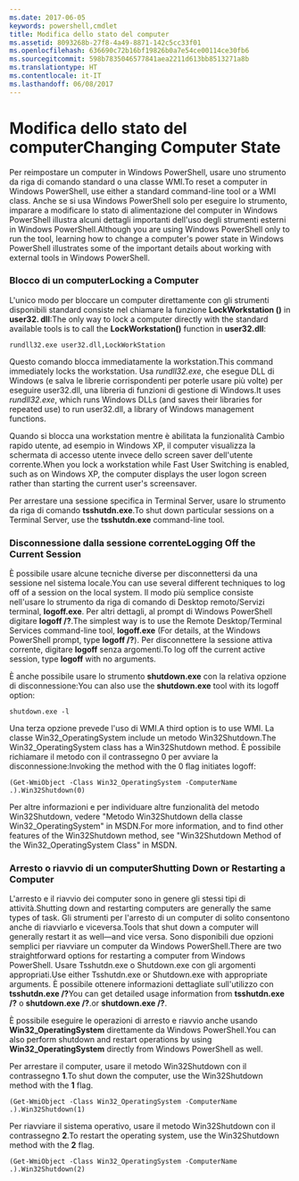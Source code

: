 ```yaml
---
ms.date: 2017-06-05
keywords: powershell,cmdlet
title: Modifica dello stato del computer
ms.assetid: 8093268b-27f8-4a49-8871-142c5cc33f01
ms.openlocfilehash: 636690c72b16bf19826b0a7e54ce00114ce30fb6
ms.sourcegitcommit: 598b7835046577841aea2211d613bb8513271a8b
ms.translationtype: HT
ms.contentlocale: it-IT
ms.lasthandoff: 06/08/2017
---
```

# <a name="changing-computer-state"></a><span data-ttu-id="19b5e-103">Modifica dello stato del computer</span><span class="sxs-lookup"><span data-stu-id="19b5e-103">Changing Computer State</span></span>
<span data-ttu-id="19b5e-104">Per reimpostare un computer in Windows PowerShell, usare uno strumento da riga di comando standard o una classe WMI.</span><span class="sxs-lookup"><span data-stu-id="19b5e-104">To reset a computer in Windows PowerShell, use either a standard command-line tool or a WMI class.</span></span> <span data-ttu-id="19b5e-105">Anche se si usa Windows PowerShell solo per eseguire lo strumento, imparare a modificare lo stato di alimentazione del computer in Windows PowerShell illustra alcuni dettagli importanti dell'uso degli strumenti esterni in Windows PowerShell.</span><span class="sxs-lookup"><span data-stu-id="19b5e-105">Although you are using Windows PowerShell only to run the tool, learning how to change a computer's power state in Windows PowerShell illustrates some of the important details about working with external tools in Windows PowerShell.</span></span>

### <a name="locking-a-computer"></a><span data-ttu-id="19b5e-106">Blocco di un computer</span><span class="sxs-lookup"><span data-stu-id="19b5e-106">Locking a Computer</span></span>
<span data-ttu-id="19b5e-107">L'unico modo per bloccare un computer direttamente con gli strumenti disponibili standard consiste nel chiamare la funzione **LockWorkstation ()** in **user32. dll**:</span><span class="sxs-lookup"><span data-stu-id="19b5e-107">The only way to lock a computer directly with the standard available tools is to call the **LockWorkstation()** function in **user32.dll**:</span></span>

```
rundll32.exe user32.dll,LockWorkStation
```

<span data-ttu-id="19b5e-108">Questo comando blocca immediatamente la workstation.</span><span class="sxs-lookup"><span data-stu-id="19b5e-108">This command immediately locks the workstation.</span></span> <span data-ttu-id="19b5e-109">Usa *rundll32.exe*, che esegue DLL di Windows (e salva le librerie corrispondenti per poterle usare più volte) per eseguire user32.dll, una libreria di funzioni di gestione di Windows.</span><span class="sxs-lookup"><span data-stu-id="19b5e-109">It uses *rundll32.exe*, which runs Windows DLLs (and saves their libraries for repeated use) to run user32.dll, a library of Windows management functions.</span></span>

<span data-ttu-id="19b5e-110">Quando si blocca una workstation mentre è abilitata la funzionalità Cambio rapido utente, ad esempio in Windows XP, il computer visualizza la schermata di accesso utente invece dello screen saver dell'utente corrente.</span><span class="sxs-lookup"><span data-stu-id="19b5e-110">When you lock a workstation while Fast User Switching is enabled, such as on Windows XP, the computer displays the user logon screen rather than starting the current user's screensaver.</span></span>

<span data-ttu-id="19b5e-111">Per arrestare una sessione specifica in Terminal Server, usare lo strumento da riga di comando **tsshutdn.exe**.</span><span class="sxs-lookup"><span data-stu-id="19b5e-111">To shut down particular sessions on a Terminal Server, use the **tsshutdn.exe** command-line tool.</span></span>

### <a name="logging-off-the-current-session"></a><span data-ttu-id="19b5e-112">Disconnessione dalla sessione corrente</span><span class="sxs-lookup"><span data-stu-id="19b5e-112">Logging Off the Current Session</span></span>
<span data-ttu-id="19b5e-113">È possibile usare alcune tecniche diverse per disconnettersi da una sessione nel sistema locale.</span><span class="sxs-lookup"><span data-stu-id="19b5e-113">You can use several different techniques to log off of a session on the local system.</span></span> <span data-ttu-id="19b5e-114">Il modo più semplice consiste nell'usare lo strumento da riga di comando di Desktop remoto/Servizi terminal, **logoff.exe**. Per altri dettagli, al prompt di Windows PowerShell digitare **logoff /?**.</span><span class="sxs-lookup"><span data-stu-id="19b5e-114">The simplest way is to use the Remote Desktop/Terminal Services command-line tool, **logoff.exe** (For details, at the Windows PowerShell prompt, type **logoff /?**).</span></span> <span data-ttu-id="19b5e-115">Per disconnettere la sessione attiva corrente, digitare **logoff** senza argomenti.</span><span class="sxs-lookup"><span data-stu-id="19b5e-115">To log off the current active session, type **logoff** with no arguments.</span></span>

<span data-ttu-id="19b5e-116">È anche possibile usare lo strumento **shutdown.exe** con la relativa opzione di disconnessione:</span><span class="sxs-lookup"><span data-stu-id="19b5e-116">You can also use the **shutdown.exe** tool with its logoff option:</span></span>

```
shutdown.exe -l
```

<span data-ttu-id="19b5e-117">Una terza opzione prevede l'uso di WMI.</span><span class="sxs-lookup"><span data-stu-id="19b5e-117">A third option is to use WMI.</span></span> <span data-ttu-id="19b5e-118">La classe Win32_OperatingSystem include un metodo Win32Shutdown.</span><span class="sxs-lookup"><span data-stu-id="19b5e-118">The Win32_OperatingSystem class has a Win32Shutdown method.</span></span> <span data-ttu-id="19b5e-119">È possibile richiamare il metodo con il contrassegno 0 per avviare la disconnessione:</span><span class="sxs-lookup"><span data-stu-id="19b5e-119">Invoking the method with the 0 flag initiates logoff:</span></span>

```
(Get-WmiObject -Class Win32_OperatingSystem -ComputerName .).Win32Shutdown(0)
```

<span data-ttu-id="19b5e-120">Per altre informazioni e per individuare altre funzionalità del metodo Win32Shutdown, vedere "Metodo Win32Shutdown della classe Win32_OperatingSystem" in MSDN.</span><span class="sxs-lookup"><span data-stu-id="19b5e-120">For more information, and to find other features of the Win32Shutdown method, see "Win32Shutdown Method of the Win32_OperatingSystem Class" in MSDN.</span></span>

### <a name="shutting-down-or-restarting-a-computer"></a><span data-ttu-id="19b5e-121">Arresto o riavvio di un computer</span><span class="sxs-lookup"><span data-stu-id="19b5e-121">Shutting Down or Restarting a Computer</span></span>
<span data-ttu-id="19b5e-122">L'arresto e il riavvio dei computer sono in genere gli stessi tipi di attività.</span><span class="sxs-lookup"><span data-stu-id="19b5e-122">Shutting down and restarting computers are generally the same types of task.</span></span> <span data-ttu-id="19b5e-123">Gli strumenti per l'arresto di un computer di solito consentono anche di riavviarlo e viceversa.</span><span class="sxs-lookup"><span data-stu-id="19b5e-123">Tools that shut down a computer will generally restart it as well—and vice versa.</span></span> <span data-ttu-id="19b5e-124">Sono disponibili due opzioni semplici per riavviare un computer da Windows PowerShell.</span><span class="sxs-lookup"><span data-stu-id="19b5e-124">There are two straightforward options for restarting a computer from Windows PowerShell.</span></span> <span data-ttu-id="19b5e-125">Usare Tsshutdn.exe o Shutdown.exe con gli argomenti appropriati.</span><span class="sxs-lookup"><span data-stu-id="19b5e-125">Use either Tsshutdn.exe or Shutdown.exe with appropriate arguments.</span></span> <span data-ttu-id="19b5e-126">È possibile ottenere informazioni dettagliate sull'utilizzo con **tsshutdn.exe /?**</span><span class="sxs-lookup"><span data-stu-id="19b5e-126">You can get detailed usage information from **tsshutdn.exe /?**</span></span> <span data-ttu-id="19b5e-127">o **shutdown.exe /?**.</span><span class="sxs-lookup"><span data-stu-id="19b5e-127">or **shutdown.exe /?**.</span></span>

<span data-ttu-id="19b5e-128">È possibile eseguire le operazioni di arresto e riavvio anche usando **Win32_OperatingSystem** direttamente da Windows PowerShell.</span><span class="sxs-lookup"><span data-stu-id="19b5e-128">You can also perform shutdown and restart operations by using **Win32_OperatingSystem** directly from Windows PowerShell as well.</span></span>

<span data-ttu-id="19b5e-129">Per arrestare il computer, usare il metodo Win32Shutdown con il contrassegno **1**.</span><span class="sxs-lookup"><span data-stu-id="19b5e-129">To shut down the computer, use the Win32Shutdown method with the **1** flag.</span></span>

```
(Get-WmiObject -Class Win32_OperatingSystem -ComputerName .).Win32Shutdown(1)
```

<span data-ttu-id="19b5e-130">Per riavviare il sistema operativo, usare il metodo Win32Shutdown con il contrassegno **2**.</span><span class="sxs-lookup"><span data-stu-id="19b5e-130">To restart the operating system, use the Win32Shutdown method with the **2** flag.</span></span>

```
(Get-WmiObject -Class Win32_OperatingSystem -ComputerName .).Win32Shutdown(2)
```

